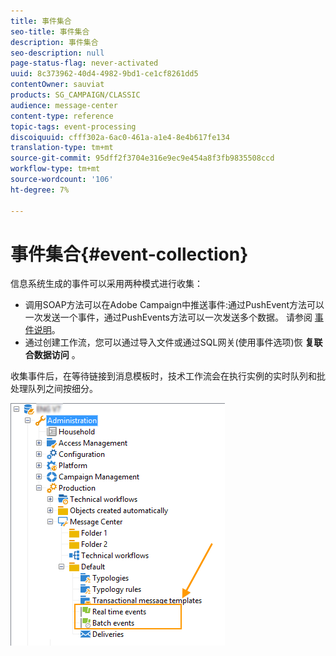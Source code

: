 ```yaml
---
title: 事件集合
seo-title: 事件集合
description: 事件集合
seo-description: null
page-status-flag: never-activated
uuid: 8c373962-40d4-4982-9bd1-ce1cf8261dd5
contentOwner: sauviat
products: SG_CAMPAIGN/CLASSIC
audience: message-center
content-type: reference
topic-tags: event-processing
discoiquuid: cfff302a-6ac0-461a-a1e4-8e4b617fe134
translation-type: tm+mt
source-git-commit: 95dff2f3704e316e9ec9e454a8f3fb9835508ccd
workflow-type: tm+mt
source-wordcount: '106'
ht-degree: 7%

---
```



# 事件集合{#event-collection}

信息系统生成的事件可以采用两种模式进行收集：

* 调用SOAP方法可以在Adobe Campaign中推送事件:通过PushEvent方法可以一次发送一个事件，通过PushEvents方法可以一次发送多个数据。 请参阅 [事件说明](../../message-center/using/event-description.md)。
* 通过创建工作流，您可以通过导入文件或通过SQL网关(使用事件选项)恢 **复联合数据访问** 。

收集事件后，在等待链接到消息模板时，技术工作流会在执行实例的实时队列和批处理队列之间按细分。

![](assets/messagecenter_events_queues_001.png)
